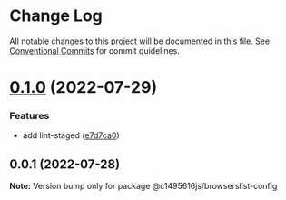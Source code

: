 # Change Log

All notable changes to this project will be documented in this file.
See [Conventional Commits](https://conventionalcommits.org) for commit guidelines.

# [0.1.0](https://github.com/c1495616js/jerry-fe-library/compare/@c1495616js/browserslist-config@0.0.1...@c1495616js/browserslist-config@0.1.0) (2022-07-29)


### Features

* add lint-staged ([e7d7ca0](https://github.com/c1495616js/jerry-fe-library/commit/e7d7ca02366321f602e6f10315be12fc6c2cd171))





## 0.0.1 (2022-07-28)

**Note:** Version bump only for package @c1495616js/browserslist-config
